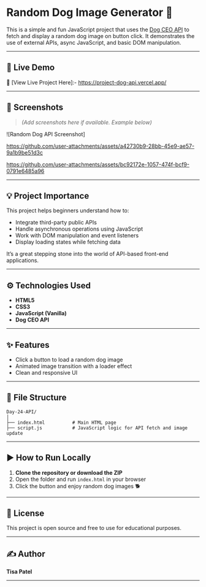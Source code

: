 
# Random Dog Image Generator 🐶

This is a simple and fun JavaScript project that uses the [Dog CEO API](https://dog.ceo/dog-api/) to fetch and display a random dog image on button click. It demonstrates the use of external APIs, async JavaScript, and basic DOM manipulation.

---

## 🚀 Live Demo

🔗 [View Live Project Here]:-
    https://project-dog-api.vercel.app/

---

## 📸 Screenshots

> *(Add screenshots here if available. Example below)*

![Random Dog API Screenshot]

  https://github.com/user-attachments/assets/a42730b9-28bb-45e9-ae57-9a1b9be51d3c
  
  https://github.com/user-attachments/assets/bc92172e-1057-474f-bcf9-0791e6485a96


---

## 💡 Project Importance

This project helps beginners understand how to:
- Integrate third-party public APIs
- Handle asynchronous operations using JavaScript
- Work with DOM manipulation and event listeners
- Display loading states while fetching data

It’s a great stepping stone into the world of API-based front-end applications.

---

## ⚙️ Technologies Used

- **HTML5**
- **CSS3**
- **JavaScript (Vanilla)**
- **Dog CEO API**

---

## ✨ Features

- Click a button to load a random dog image
- Animated image transition with a loader effect
- Clean and responsive UI

---

## 📁 File Structure

```
Day-24-API/
│
├── index.html          # Main HTML page
├── script.js           # JavaScript logic for API fetch and image update
```

---

## ▶️ How to Run Locally

1. **Clone the repository or download the ZIP**
2. Open the folder and run `index.html` in your browser
3. Click the button and enjoy random dog images 🐕

---

## 📄 License

This project is open source and free to use for educational purposes.

---

## ✍️ Author

**Tisa Patel**
 
---
